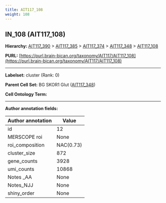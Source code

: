 ```yaml
---
title: AIT117_108
weight: 108
---
```

## IN_108 (AIT117_108)
<b>Hierarchy: </b>
[AIT117_390](../AIT117_390) >
[AIT117_385](../AIT117_385) >
[AIT117_374](../AIT117_374) >
[AIT117_348](../AIT117_348) >
[AIT117_108](../AIT117_108)

**PURL:** [https://purl.brain-bican.org/taxonomy/AIT117/AIT117_108](https://purl.brain-bican.org/taxonomy/AIT117/AIT117_108)

---


**Labelset:** cluster (Rank: 0)

**Parent Cell Set:** BG SKOR1 Glut ([AIT117_348](../AIT117_348))



**Cell Ontology Term:** 

[MARKER GENES.]: #


---

[TRANSFERRED ANNOTATIONS.]: #


[AUTHOR ANNOTATION FIELDS.]: #


**Author annotation fields:**

| Author annotation | Value |
|-------------------|-------|
|id|12|
|MERSCOPE roi|None|
|roi_composition|NAC(0.73) | GPi(0.18)|
|cluster_size|872|
|gene_counts|3928|
|umi_counts|10868|
|Notes _AA|None|
|Notes_NJJ|None|
|shiny_order|None|
